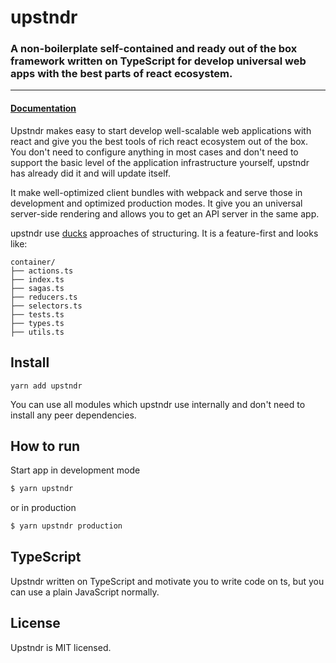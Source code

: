 # upstndr
### A non-boilerplate self-contained and ready out of the box framework written on TypeScript for develop universal web apps with the best parts of react ecosystem.
---

#### [Documentation](/docs)

Upstndr makes easy to start develop well-scalable web applications with react and give you the best tools of rich react ecosystem out of the box. You don't need to configure anything in most cases and don't need to support the basic level of the application infrastructure yourself, upstndr has already did it and will update itself.

It make well-optimized client bundles with webpack and serve those in development and optimized production modes. It give you an universal server-side rendering and allows you to get an API server in the same app.

upstndr use [ducks](https://medium.freecodecamp.org/scaling-your-redux-app-with-ducks-6115955638be) approaches of structuring. It is a feature-first and looks like:
```
container/
├── actions.ts
├── index.ts
├── sagas.ts
├── reducers.ts
├── selectors.ts
├── tests.ts
├── types.ts
├── utils.ts
```

## Install
```
yarn add upstndr
```
You can use all modules which upstndr use internally and don't need to install any peer dependencies.

## How to run

Start app in development mode
``` bash
$ yarn upstndr
```
or in production
``` bash
$ yarn upstndr production
```

## TypeScript

Upstndr written on TypeScript and motivate you to write code on ts, but you can use a plain JavaScript normally.

## License

Upstndr is MIT licensed.